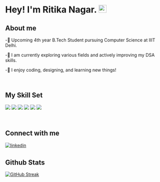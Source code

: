 # Hey! I'm Ritika Nagar. <img src="https://media.giphy.com/media/hvRJCLFzcasrR4ia7z/giphy.gif" width="25px"> 
## About me  
  

-🚀 Upcoming 4th year B.Tech Student pursuing Computer Science at IIIT Delhi.  
  

-🚀 I am currently exploring various fields and actively improving my DSA skills.  
  

-🚀 I enjoy coding, designing, and learning new things!  
  

<br/>  


## My Skill Set  
<p align="left">
<img src="https://img.shields.io/badge/Java-ED8B00?style=for-the-badge&logo=java&logoColor=white">
<img src="https://img.shields.io/badge/Python-FFD43B?style=for-the-badge&logo=python&logoColor=darkgreen">
<img src="https://img.shields.io/badge/CSS3-1572B6?style=for-the-badge&logo=css3&logoColor=white">
<img src="https://img.shields.io/badge/HTML5-E34F26?style=for-the-badge&logo=html5&logoColor=white">
<img src="https://img.shields.io/badge/C-00599C?style=for-the-badge&logo=c&logoColor=white">
<img src="https://img.shields.io/badge/MySQL-005C84?style=for-the-badge&logo=mysql&logoColor=white">
</p>
<br/>  


## Connect with me  
</a>
<a href="https://www.linkedin.com/in/ritikanagar09/" target="_blank">
<img src=https://img.shields.io/badge/linkedin-%231E77B5.svg?&style=for-the-badge&logo=linkedin&logoColor=white alt=linkedin style="margin-bottom: 5px;" />
</a>  
  

<br/>  


## Github Stats  
[![GitHub Streak](https://github-readme-streak-stats.herokuapp.com?user=ritikanagar09&theme=dark&hide_border=true)](https://git.io/streak-stats)




<br />
